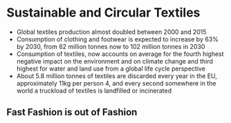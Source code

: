# Sustainable and Circular Textiles

- Global textiles production almost doubled between 2000 and 2015
- Consumption of clothing and footwear is expected to increase by 63% by 2030, from 62 million tonnes now to 102 million tonnes in 2030
- Consumption of textiles, now accounts on average for the fourth highest negative impact on the environment and on climate change and third highest for water and land use from a global life cycle perspective
- About 5.8 million tonnes of textiles are discarded every year in the EU, approximately 11kg per person 4, and every second somewhere in the world a truckload of textiles is landfilled or incinerated

## Fast Fashion is out of Fashion